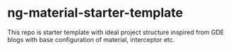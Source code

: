 # ng-material-starter-template
This repo is starter template with ideal project structure inspired from GDE blogs with base configuration of material, interceptor etc.
